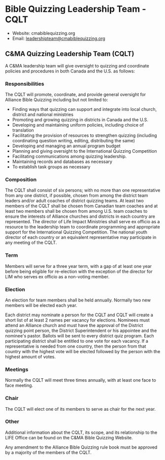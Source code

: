 # Bible Quizzing Leadership Team - CQLT

- Website: cmabiblequizzing.org
- Email: leadershipteam@cmabiblequizzing.org

## C&MA Quizzing Leadership Team (CQLT)

A C&MA leadership team will give oversight to quizzing and coordinate policies and procedures in both Canada and the U.S. as follows:

### Responsibilities

The CQLT will promote, coordinate, and provide general oversight for Alliance Bible Quizzing including but not limited to:

- Finding ways that quizzing can support and integrate into local church, district and national ministries
- Promoting and growing quizzing in districts in Canada and the U.S.
- Developing and maintaining uniform policies, including choice of translation
- Facilitating the provision of resources to strengthen quizzing (including coordinating question writing, editing, distributing the same)
- Developing and managing an annual program budget
- Planning and giving oversight to the International Quizzing Competition
- Facilitating communications among quizzing leadership.
- Maintaining records and databases as necessary
- To establish task groups as necessary

### Composition

The CQLT shall consist of six persons; with no more than one representative from any one district, if possible, chosen from among the district team leaders and/or adult coaches of district quizzing teams. At least two members of the CQLT shall be chosen from Canadian team coaches and at least two members shall be chosen from among U.S. team coaches to ensure the interests of Alliance churches and districts in each country are represented. The director of Life Impact Ministries shall serve ex officio as a resource to the leadership team to coordinate programming and appropriate support for the International Quizzing Competition. The national youth director of each country or an equivalent representative may participate in any meeting of the CQLT.

### Term

Members will serve for a three year term, with a gap of at least one year before being eligible for re-election with the exception of the director for LIM who serves ex officio as a non-voting member.

### Election

An election for team members shall be held annually. Normally two new members will be elected each year.

Each district may nominate a person for the CQLT and CQLT will create a short list of at least 2 names per vacancy for elections. Nominees must attend an Alliance church and must have the approval of the District quizzing point person, the District Superintendent or his appointee and the nominee's pastor. Ballots will be sent to every district quiz program. Each participating district shall be entitled to one vote for each vacancy. If a representative is needed from one country, then the person from that country with the highest vote will be elected followed by the person with the highest amount of votes.

### Meetings

Normally the CQLT will meet three times annually, with at least one face to face meeting.

### Chair

The CQLT will elect one of its members to serve as chair for the next year.

### Other

Additional information about the CQLT, its scope, and its relationship to the LIFE Office can be found on the C&MA Bible Quizzing Website.

Any amendment to the Alliance Bible Quizzing rule book must be approved by a majority of the members of the CQLT.

